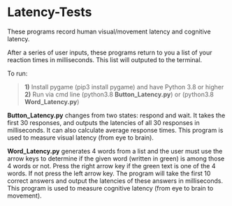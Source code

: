 # Latency-Tests

These programs record human visual/movement latency and cognitive latency. 

After a series of user inputs, these programs return to you a list of your reaction times in milliseconds. This list will outputed to the terminal. 

To run: <br>
> **1)** Install pygame (pip3 install pygame) and have Python 3.8 or higher <br>
> **2)** Run via cmd line (python3.8 **Button_Latency.py**) or (python3.8 **Word_Latency.py**)

**Button_Latency.py** changes from two states: respond and wait. It takes the first 30 responses, and outputs the latencies of all 30 responses in milliseconds. It can also calculate average response times. This program is used to measure visual latency (from eye to brain). 

**Word_Latency.py** generates 4 words from a list and the user must use the arrow keys to determine if the given word (written in green) is among those 4 words or not. Press the right arrow key if the green text is one of the 4 words. If not press the left arrow key. The program will take the first 10 correct answers and output the latencies of these answers in milliseconds. This program is used to measure cognitive latency (from eye to brain to movement). 




